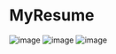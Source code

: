 # MyResume
![image](https://github.com/JisooKang03/MyResume/assets/123222051/477bb2df-e37c-4d2e-ad32-910a545cfa32)
![image](https://github.com/JisooKang03/MyResume/assets/123222051/c0f41ae2-58e8-4d34-af02-865a0b0db93b)
![image](https://github.com/JisooKang03/MyResume/assets/123222051/a3e01da7-a176-47d1-814f-8fdc1b67082e)
